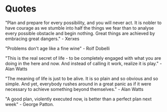 # Quotes

"Plan and prepare for every possibility, and you will never act. It is nobler to have courage as we stumble into half the things we fear than to analyse every possible obstacle and begin nothing. Great things are achieved by embracing great dangers." - Xerxes

"Problems don't age like a fine wine" - Rolf Dobelli

"This is the real secret of life - to be completely engaged with what you are doing in the here and now. And instead of calling it work, realize it is play." - Alan Watts

"The meaning of life is just to be alive. It is so plain and so obvious and so simple. And yet, everybody rushes around in a great panic as if it were necessary to achieve something beyond themselves." - Alan Watts

"A good plan, violently executed now, is better than a perfect plan next week" - George Patton.
